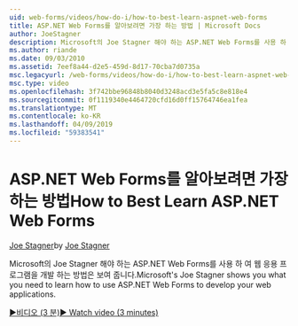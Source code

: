 ```yaml
---
uid: web-forms/videos/how-do-i/how-to-best-learn-aspnet-web-forms
title: ASP.NET Web Forms를 알아보려면 가장 하는 방법 | Microsoft Docs
author: JoeStagner
description: Microsoft의 Joe Stagner 해야 하는 ASP.NET Web Forms를 사용 하 여 웹 응용 프로그램을 개발 하는 방법은 보여 줍니다.
ms.author: riande
ms.date: 09/03/2010
ms.assetid: 7eef8a44-d2e5-459d-8d17-70cba7d0735a
msc.legacyurl: /web-forms/videos/how-do-i/how-to-best-learn-aspnet-web-forms
msc.type: video
ms.openlocfilehash: 3f742bbe96848b8040d3248acd3e5fa5c8e818e4
ms.sourcegitcommit: 0f1119340e4464720cfd16d0ff15764746ea1fea
ms.translationtype: MT
ms.contentlocale: ko-KR
ms.lasthandoff: 04/09/2019
ms.locfileid: "59383541"
---
```

# <a name="how-to-best-learn-aspnet-web-forms"></a><span data-ttu-id="808f4-103">ASP.NET Web Forms를 알아보려면 가장 하는 방법</span><span class="sxs-lookup"><span data-stu-id="808f4-103">How to Best Learn ASP.NET Web Forms</span></span>

<span data-ttu-id="808f4-104">[Joe Stagner](https://github.com/JoeStagner)</span><span class="sxs-lookup"><span data-stu-id="808f4-104">by [Joe Stagner](https://github.com/JoeStagner)</span></span>

<span data-ttu-id="808f4-105">Microsoft의 Joe Stagner 해야 하는 ASP.NET Web Forms를 사용 하 여 웹 응용 프로그램을 개발 하는 방법은 보여 줍니다.</span><span class="sxs-lookup"><span data-stu-id="808f4-105">Microsoft's Joe Stagner shows you what you need to learn how to use ASP.NET Web Forms to develop your web applications.</span></span>

[<span data-ttu-id="808f4-106">&#9654;비디오 (3 분)</span><span class="sxs-lookup"><span data-stu-id="808f4-106">&#9654; Watch video (3 minutes)</span></span>](https://channel9.msdn.com/Blogs/ASP-NET-Site-Videos/how-to-best-learn-aspnet-web-forms)

